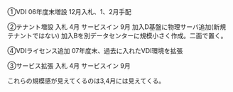 ①VDI
    06年度末増設
    12月入札、1、2月手配
    

②テナント増設
    入札 4月
    サービスイン 9月
        加入D基盤に物理サーバ追加(新規テナントではない)
        加入Bを別データセンターに規模小さく作成。二面で置く。

④VDIライセンス追加
    07年度末、過去に入れたVDI環境を拡張

③サービス拡張
    入札 4月
    サービスイン 9月


これらの規模感が見えてくるのは3,4月には見えてくる。
